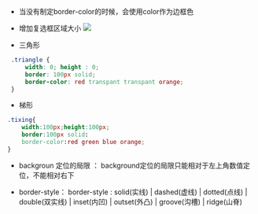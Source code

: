  - 当没有制定border-color的时候，会使用color作为边框色
 - 增加复选框区域大小
 ![](https://www.imooc.com/note/755?sort=last&page=1) 

 - 三角形

 ```css
  .triangle {
      width: 0; height : 0;
      border: 100px solid;
      border-color: red transpant transpant orange;
  }

 ````

- 梯形

```css
.tixing{
    width:100px;height:100px;
    border:100px solid:
    border-color:red green blue orange;
}
```

- backgroun 定位的局限 ： background定位的局限只能相对于左上角数值定位，不能相对右下

- border-style： border-style : solid(实线) | dashed(虚线) | dotted(点线) | double(双实线) | inset(内凹) | outset(外凸) | groove(沟槽) | ridge(山脊)